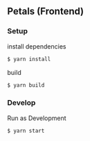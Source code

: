 ## Petals (Frontend)

### Setup

install dependencies
```bash
$ yarn install
```

build
```bash
$ yarn build
```


### Develop

Run as Development
```bash
$ yarn start
```